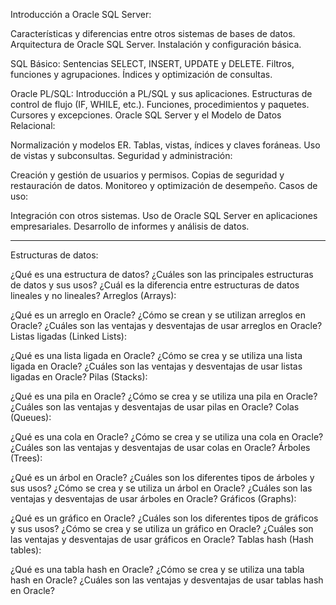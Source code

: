 Introducción a Oracle SQL Server:

Características y diferencias entre otros sistemas de bases de datos.
Arquitectura de Oracle SQL Server.
Instalación y configuración básica.

SQL Básico:
Sentencias SELECT, INSERT, UPDATE y DELETE.
Filtros, funciones y agrupaciones.
Índices y optimización de consultas.

Oracle PL/SQL:
Introducción a PL/SQL y sus aplicaciones.
Estructuras de control de flujo (IF, WHILE, etc.).
Funciones, procedimientos y paquetes.
Cursores y excepciones.
Oracle SQL Server y el Modelo de Datos Relacional:

Normalización y modelos ER.
Tablas, vistas, índices y claves foráneas.
Uso de vistas y subconsultas.
Seguridad y administración:

Creación y gestión de usuarios y permisos.
Copias de seguridad y restauración de datos.
Monitoreo y optimización de desempeño.
Casos de uso:

Integración con otros sistemas.
Uso de Oracle SQL Server en aplicaciones empresariales.
Desarrollo de informes y análisis de datos.
__________________________________________
Estructuras de datos:

¿Qué es una estructura de datos?
¿Cuáles son las principales estructuras de datos y sus usos?
¿Cuál es la diferencia entre estructuras de datos lineales y no lineales?
Arreglos (Arrays):

¿Qué es un arreglo en Oracle?
¿Cómo se crean y se utilizan arreglos en Oracle?
¿Cuáles son las ventajas y desventajas de usar arreglos en Oracle?
Listas ligadas (Linked Lists):

¿Qué es una lista ligada en Oracle?
¿Cómo se crea y se utiliza una lista ligada en Oracle?
¿Cuáles son las ventajas y desventajas de usar listas ligadas en Oracle?
Pilas (Stacks):

¿Qué es una pila en Oracle?
¿Cómo se crea y se utiliza una pila en Oracle?
¿Cuáles son las ventajas y desventajas de usar pilas en Oracle?
Colas (Queues):

¿Qué es una cola en Oracle?
¿Cómo se crea y se utiliza una cola en Oracle?
¿Cuáles son las ventajas y desventajas de usar colas en Oracle?
Árboles (Trees):

¿Qué es un árbol en Oracle?
¿Cuáles son los diferentes tipos de árboles y sus usos?
¿Cómo se crea y se utiliza un árbol en Oracle?
¿Cuáles son las ventajas y desventajas de usar árboles en Oracle?
Gráficos (Graphs):

¿Qué es un gráfico en Oracle?
¿Cuáles son los diferentes tipos de gráficos y sus usos?
¿Cómo se crea y se utiliza un gráfico en Oracle?
¿Cuáles son las ventajas y desventajas de usar gráficos en Oracle?
Tablas hash (Hash tables):

¿Qué es una tabla hash en Oracle?
¿Cómo se crea y se utiliza una tabla hash en Oracle?
¿Cuáles son las ventajas y desventajas de usar tablas hash en Oracle?